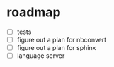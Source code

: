 # roadmap

- [ ] tests
- [ ] figure out a plan for nbconvert
- [ ] figure out a plan for sphinx
- [ ] language server
